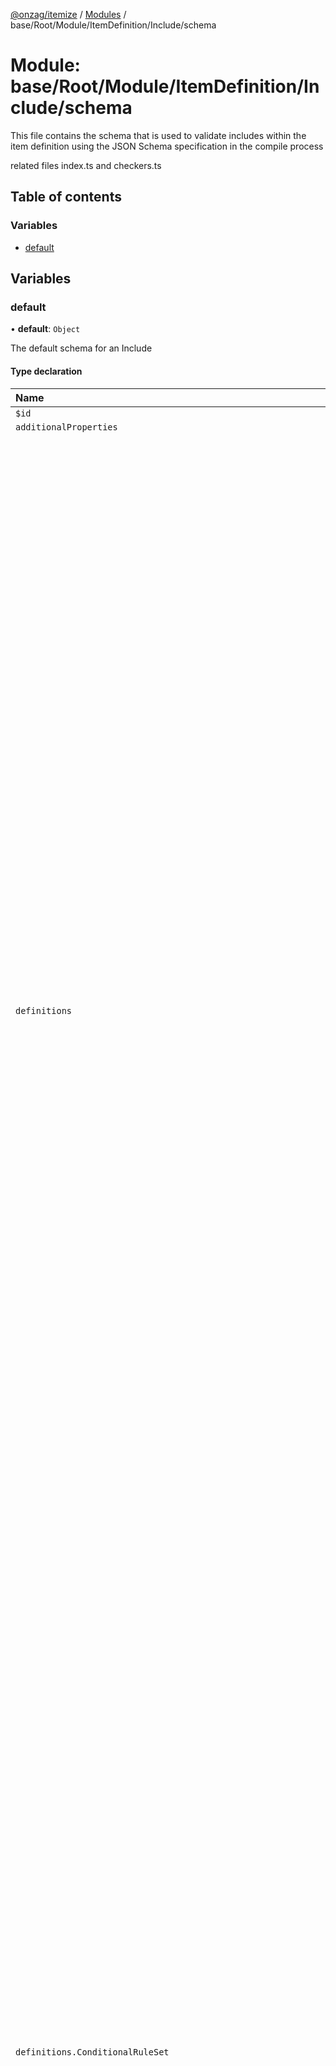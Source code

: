 [@onzag/itemize](../README.md) / [Modules](../modules.md) / base/Root/Module/ItemDefinition/Include/schema

# Module: base/Root/Module/ItemDefinition/Include/schema

This file contains the schema that is used to validate includes within the
item definition using the JSON Schema specification in the compile process

related files index.ts and checkers.ts

## Table of contents

### Variables

- [default](base_Root_Module_ItemDefinition_Include_schema.md#default)

## Variables

### default

• **default**: `Object`

The default schema for an Include

#### Type declaration

| Name | Type |
| :------ | :------ |
| `$id` | `string` |
| `additionalProperties` | `boolean` |
| `definitions` | \{ `ConditionalRuleSet`: \{ `$id`: `string` = "ConditionalRuleSet"; `oneOf`: (\{ `additionalProperties`: `boolean` = false; `dependencies`: \{ `condition`: `string`[] ; `gate`: `string`[]  } ; `properties`: \{ `attribute`: \{ `type`: `string` = "string" } ; `comparator`: \{ `enum`: `string`[] = comparators; `type`: `string` = "string" } ; `component?`: `undefined` ; `condition`: \{ `oneOf`: (\{ `$ref`: `string` = "ConditionalRuleSet"; `items?`: `undefined` ; `type?`: `undefined` = "object" } \| \{ `$ref?`: `undefined` = "ConditionalRuleSet"; `items`: \{ `$ref`: `string` = "ConditionalRuleSet" } ; `type`: `string` = "array" })[]  } ; `gate`: \{ `enum`: `string`[] = gates; `type`: `string` = "string" } ; `internalConditionGate`: \{ `enum`: `string`[] = gates; `type`: `string` = "string" } ; `isIncluded?`: `undefined` ; `method`: \{ `enum`: `string`[] = methods; `type`: `string` = "string" } ; `property`: \{ `pattern`: `string` = "^[a-z\_]+$\|^&this$"; `type`: `string` = "string" } ; `serverFlag`: \{ `enum`: `string`[] = serverFlags; `type`: `string` = "string" } ; `value`: \{ `oneOf`: (\{ `additionalProperties`: `boolean` = false; `properties`: \{ `exactValue?`: `undefined` = \{}; `property`: \{ `pattern`: `string` = "^[a-z\_]+$"; `type`: `string` = "string" }  } ; `required`: `string`[]  } \| \{ `additionalProperties`: `boolean` = false; `properties`: \{ `exactValue`: {} = \{}; `property?`: `undefined`  } ; `required`: `string`[]  })[] ; `type`: `string` = "object" } ; `valueAttribute`: \{ `type`: `string` = "string" }  } ; `required`: `string`[]  } \| \{ `additionalProperties`: `boolean` = false; `dependencies`: \{ `condition`: `string`[] ; `gate`: `string`[]  } ; `properties`: \{ `attribute?`: `undefined` ; `comparator?`: `undefined` ; `component`: \{ `type`: `string` = "string" } ; `condition`: \{ `oneOf`: (\{ `$ref`: `string` = "ConditionalRuleSet"; `items?`: `undefined` ; `type?`: `undefined` = "object" } \| \{ `$ref?`: `undefined` = "ConditionalRuleSet"; `items`: \{ `$ref`: `string` = "ConditionalRuleSet" } ; `type`: `string` = "array" })[]  } ; `gate`: \{ `enum`: `string`[] = gates; `type`: `string` = "string" } ; `internalConditionGate`: \{ `enum`: `string`[] = gates; `type`: `string` = "string" } ; `isIncluded`: \{ `type`: `string` = "boolean" } ; `method?`: `undefined` ; `property?`: `undefined` ; `serverFlag`: \{ `enum`: `string`[] = serverFlags; `type`: `string` = "string" } ; `value?`: `undefined` ; `valueAttribute?`: `undefined`  } ; `required`: `string`[]  } \| \{ `additionalProperties`: `boolean` = false; `dependencies`: \{ `condition`: `string`[] ; `gate`: `string`[]  } ; `properties`: \{ `attribute?`: `undefined` ; `comparator?`: `undefined` ; `component?`: `undefined` ; `condition`: \{ `oneOf`: (\{ `$ref`: `string` = "ConditionalRuleSet"; `items?`: `undefined` ; `type?`: `undefined` = "object" } \| \{ `$ref?`: `undefined` = "ConditionalRuleSet"; `items`: \{ `$ref`: `string` = "ConditionalRuleSet" } ; `type`: `string` = "array" })[]  } ; `gate`: \{ `enum`: `string`[] = gates; `type`: `string` = "string" } ; `internalConditionGate`: \{ `enum`: `string`[] = gates; `type`: `string` = "string" } ; `isIncluded?`: `undefined` ; `method?`: `undefined` ; `property?`: `undefined` ; `serverFlag`: \{ `enum`: `string`[] = serverFlags; `type`: `string` = "string" } ; `value?`: `undefined` ; `valueAttribute?`: `undefined`  } ; `required?`: `undefined`  })[] ; `type`: `string` = "object" } = ConditionalRuleSetSchema; `PropertiesValueMappingDefiniton`: \{ `$id`: `string` = "PropertiesValueMappingDefiniton"; `additionalProperties`: `boolean` = false; `minProperties`: `number` = 1; `patternProperties`: \{ `^[a-z_]+$`: \{ `oneOf`: (\{ `additionalProperties`: `boolean` = false; `properties`: \{ `exactValue?`: `undefined` = \{}; `property`: \{ `pattern`: `string` = "^[a-z\_]+$"; `type`: `string` = "string" }  } ; `required`: `string`[]  } \| \{ `additionalProperties`: `boolean` = false; `properties`: \{ `exactValue`: {} = \{}; `property?`: `undefined`  } ; `required`: `string`[]  })[] ; `type`: `string` = "object" }  } ; `type`: `string` = "object" } = PropertiesValueMappingDefinitionSchema } |
| `definitions.ConditionalRuleSet` | \{ `$id`: `string` = "ConditionalRuleSet"; `oneOf`: (\{ `additionalProperties`: `boolean` = false; `dependencies`: \{ `condition`: `string`[] ; `gate`: `string`[]  } ; `properties`: \{ `attribute`: \{ `type`: `string` = "string" } ; `comparator`: \{ `enum`: `string`[] = comparators; `type`: `string` = "string" } ; `component?`: `undefined` ; `condition`: \{ `oneOf`: (\{ `$ref`: `string` = "ConditionalRuleSet"; `items?`: `undefined` ; `type?`: `undefined` = "object" } \| \{ `$ref?`: `undefined` = "ConditionalRuleSet"; `items`: \{ `$ref`: `string` = "ConditionalRuleSet" } ; `type`: `string` = "array" })[]  } ; `gate`: \{ `enum`: `string`[] = gates; `type`: `string` = "string" } ; `internalConditionGate`: \{ `enum`: `string`[] = gates; `type`: `string` = "string" } ; `isIncluded?`: `undefined` ; `method`: \{ `enum`: `string`[] = methods; `type`: `string` = "string" } ; `property`: \{ `pattern`: `string` = "^[a-z\_]+$\|^&this$"; `type`: `string` = "string" } ; `serverFlag`: \{ `enum`: `string`[] = serverFlags; `type`: `string` = "string" } ; `value`: \{ `oneOf`: (\{ `additionalProperties`: `boolean` = false; `properties`: \{ `exactValue?`: `undefined` = \{}; `property`: \{ `pattern`: `string` = "^[a-z\_]+$"; `type`: `string` = "string" }  } ; `required`: `string`[]  } \| \{ `additionalProperties`: `boolean` = false; `properties`: \{ `exactValue`: {} = \{}; `property?`: `undefined`  } ; `required`: `string`[]  })[] ; `type`: `string` = "object" } ; `valueAttribute`: \{ `type`: `string` = "string" }  } ; `required`: `string`[]  } \| \{ `additionalProperties`: `boolean` = false; `dependencies`: \{ `condition`: `string`[] ; `gate`: `string`[]  } ; `properties`: \{ `attribute?`: `undefined` ; `comparator?`: `undefined` ; `component`: \{ `type`: `string` = "string" } ; `condition`: \{ `oneOf`: (\{ `$ref`: `string` = "ConditionalRuleSet"; `items?`: `undefined` ; `type?`: `undefined` = "object" } \| \{ `$ref?`: `undefined` = "ConditionalRuleSet"; `items`: \{ `$ref`: `string` = "ConditionalRuleSet" } ; `type`: `string` = "array" })[]  } ; `gate`: \{ `enum`: `string`[] = gates; `type`: `string` = "string" } ; `internalConditionGate`: \{ `enum`: `string`[] = gates; `type`: `string` = "string" } ; `isIncluded`: \{ `type`: `string` = "boolean" } ; `method?`: `undefined` ; `property?`: `undefined` ; `serverFlag`: \{ `enum`: `string`[] = serverFlags; `type`: `string` = "string" } ; `value?`: `undefined` ; `valueAttribute?`: `undefined`  } ; `required`: `string`[]  } \| \{ `additionalProperties`: `boolean` = false; `dependencies`: \{ `condition`: `string`[] ; `gate`: `string`[]  } ; `properties`: \{ `attribute?`: `undefined` ; `comparator?`: `undefined` ; `component?`: `undefined` ; `condition`: \{ `oneOf`: (\{ `$ref`: `string` = "ConditionalRuleSet"; `items?`: `undefined` ; `type?`: `undefined` = "object" } \| \{ `$ref?`: `undefined` = "ConditionalRuleSet"; `items`: \{ `$ref`: `string` = "ConditionalRuleSet" } ; `type`: `string` = "array" })[]  } ; `gate`: \{ `enum`: `string`[] = gates; `type`: `string` = "string" } ; `internalConditionGate`: \{ `enum`: `string`[] = gates; `type`: `string` = "string" } ; `isIncluded?`: `undefined` ; `method?`: `undefined` ; `property?`: `undefined` ; `serverFlag`: \{ `enum`: `string`[] = serverFlags; `type`: `string` = "string" } ; `value?`: `undefined` ; `valueAttribute?`: `undefined`  } ; `required?`: `undefined`  })[] ; `type`: `string` = "object" } |
| `definitions.ConditionalRuleSet.$id` | `string` |
| `definitions.ConditionalRuleSet.oneOf` | (\{ `additionalProperties`: `boolean` = false; `dependencies`: \{ `condition`: `string`[] ; `gate`: `string`[]  } ; `properties`: \{ `attribute`: \{ `type`: `string` = "string" } ; `comparator`: \{ `enum`: `string`[] = comparators; `type`: `string` = "string" } ; `component?`: `undefined` ; `condition`: \{ `oneOf`: (\{ `$ref`: `string` = "ConditionalRuleSet"; `items?`: `undefined` ; `type?`: `undefined` = "object" } \| \{ `$ref?`: `undefined` = "ConditionalRuleSet"; `items`: \{ `$ref`: `string` = "ConditionalRuleSet" } ; `type`: `string` = "array" })[]  } ; `gate`: \{ `enum`: `string`[] = gates; `type`: `string` = "string" } ; `internalConditionGate`: \{ `enum`: `string`[] = gates; `type`: `string` = "string" } ; `isIncluded?`: `undefined` ; `method`: \{ `enum`: `string`[] = methods; `type`: `string` = "string" } ; `property`: \{ `pattern`: `string` = "^[a-z\_]+$\|^&this$"; `type`: `string` = "string" } ; `serverFlag`: \{ `enum`: `string`[] = serverFlags; `type`: `string` = "string" } ; `value`: \{ `oneOf`: (\{ `additionalProperties`: `boolean` = false; `properties`: \{ `exactValue?`: `undefined` = \{}; `property`: \{ `pattern`: `string` = "^[a-z\_]+$"; `type`: `string` = "string" }  } ; `required`: `string`[]  } \| \{ `additionalProperties`: `boolean` = false; `properties`: \{ `exactValue`: {} = \{}; `property?`: `undefined`  } ; `required`: `string`[]  })[] ; `type`: `string` = "object" } ; `valueAttribute`: \{ `type`: `string` = "string" }  } ; `required`: `string`[]  } \| \{ `additionalProperties`: `boolean` = false; `dependencies`: \{ `condition`: `string`[] ; `gate`: `string`[]  } ; `properties`: \{ `attribute?`: `undefined` ; `comparator?`: `undefined` ; `component`: \{ `type`: `string` = "string" } ; `condition`: \{ `oneOf`: (\{ `$ref`: `string` = "ConditionalRuleSet"; `items?`: `undefined` ; `type?`: `undefined` = "object" } \| \{ `$ref?`: `undefined` = "ConditionalRuleSet"; `items`: \{ `$ref`: `string` = "ConditionalRuleSet" } ; `type`: `string` = "array" })[]  } ; `gate`: \{ `enum`: `string`[] = gates; `type`: `string` = "string" } ; `internalConditionGate`: \{ `enum`: `string`[] = gates; `type`: `string` = "string" } ; `isIncluded`: \{ `type`: `string` = "boolean" } ; `method?`: `undefined` ; `property?`: `undefined` ; `serverFlag`: \{ `enum`: `string`[] = serverFlags; `type`: `string` = "string" } ; `value?`: `undefined` ; `valueAttribute?`: `undefined`  } ; `required`: `string`[]  } \| \{ `additionalProperties`: `boolean` = false; `dependencies`: \{ `condition`: `string`[] ; `gate`: `string`[]  } ; `properties`: \{ `attribute?`: `undefined` ; `comparator?`: `undefined` ; `component?`: `undefined` ; `condition`: \{ `oneOf`: (\{ `$ref`: `string` = "ConditionalRuleSet"; `items?`: `undefined` ; `type?`: `undefined` = "object" } \| \{ `$ref?`: `undefined` = "ConditionalRuleSet"; `items`: \{ `$ref`: `string` = "ConditionalRuleSet" } ; `type`: `string` = "array" })[]  } ; `gate`: \{ `enum`: `string`[] = gates; `type`: `string` = "string" } ; `internalConditionGate`: \{ `enum`: `string`[] = gates; `type`: `string` = "string" } ; `isIncluded?`: `undefined` ; `method?`: `undefined` ; `property?`: `undefined` ; `serverFlag`: \{ `enum`: `string`[] = serverFlags; `type`: `string` = "string" } ; `value?`: `undefined` ; `valueAttribute?`: `undefined`  } ; `required?`: `undefined`  })[] |
| `definitions.ConditionalRuleSet.type` | `string` |
| `definitions.PropertiesValueMappingDefiniton` | \{ `$id`: `string` = "PropertiesValueMappingDefiniton"; `additionalProperties`: `boolean` = false; `minProperties`: `number` = 1; `patternProperties`: \{ `^[a-z_]+$`: \{ `oneOf`: (\{ `additionalProperties`: `boolean` = false; `properties`: \{ `exactValue?`: `undefined` = \{}; `property`: \{ `pattern`: `string` = "^[a-z\_]+$"; `type`: `string` = "string" }  } ; `required`: `string`[]  } \| \{ `additionalProperties`: `boolean` = false; `properties`: \{ `exactValue`: {} = \{}; `property?`: `undefined`  } ; `required`: `string`[]  })[] ; `type`: `string` = "object" }  } ; `type`: `string` = "object" } |
| `definitions.PropertiesValueMappingDefiniton.$id` | `string` |
| `definitions.PropertiesValueMappingDefiniton.additionalProperties` | `boolean` |
| `definitions.PropertiesValueMappingDefiniton.minProperties` | `number` |
| `definitions.PropertiesValueMappingDefiniton.patternProperties` | \{ `^[a-z_]+$`: \{ `oneOf`: (\{ `additionalProperties`: `boolean` = false; `properties`: \{ `exactValue?`: `undefined` = \{}; `property`: \{ `pattern`: `string` = "^[a-z\_]+$"; `type`: `string` = "string" }  } ; `required`: `string`[]  } \| \{ `additionalProperties`: `boolean` = false; `properties`: \{ `exactValue`: {} = \{}; `property?`: `undefined`  } ; `required`: `string`[]  })[] ; `type`: `string` = "object" }  } |
| `definitions.PropertiesValueMappingDefiniton.patternProperties.^[a-z_]+$` | \{ `oneOf`: (\{ `additionalProperties`: `boolean` = false; `properties`: \{ `exactValue?`: `undefined` = \{}; `property`: \{ `pattern`: `string` = "^[a-z\_]+$"; `type`: `string` = "string" }  } ; `required`: `string`[]  } \| \{ `additionalProperties`: `boolean` = false; `properties`: \{ `exactValue`: {} = \{}; `property?`: `undefined`  } ; `required`: `string`[]  })[] ; `type`: `string` = "object" } |
| `definitions.PropertiesValueMappingDefiniton.patternProperties.^[a-z_]+$.oneOf` | (\{ `additionalProperties`: `boolean` = false; `properties`: \{ `exactValue?`: `undefined` = \{}; `property`: \{ `pattern`: `string` = "^[a-z\_]+$"; `type`: `string` = "string" }  } ; `required`: `string`[]  } \| \{ `additionalProperties`: `boolean` = false; `properties`: \{ `exactValue`: {} = \{}; `property?`: `undefined`  } ; `required`: `string`[]  })[] |
| `definitions.PropertiesValueMappingDefiniton.patternProperties.^[a-z_]+$.type` | `string` |
| `definitions.PropertiesValueMappingDefiniton.type` | `string` |
| `properties` | \{ `canUserExclude`: \{ `type`: `string` = "boolean" } ; `canUserExcludeIf`: \{ `$ref`: `string` = "ConditionalRuleSet" } ; `defaultExcluded`: \{ `type`: `string` = "boolean" } ; `defaultExcludedIf`: \{ `$ref`: `string` = "ConditionalRuleSet" } ; `definition`: \{ `pattern`: `string` = "^[a-z\_/]+$"; `type`: `string` = "string" } ; `disableSearch`: \{ `type`: `string` = "boolean" } ; `enforcedProperties`: \{ `$ref`: `string` = "PropertiesValueMappingDefiniton" } ; `excludedIf`: \{ `$ref`: `string` = "ConditionalRuleSet" } ; `exclusionIsCallout`: \{ `type`: `string` = "boolean" } ; `id`: \{ `pattern`: `string` = "^[a-z\_]+$"; `type`: `string` = "string" } ; `predefinedProperties`: \{ `$ref`: `string` = "PropertiesValueMappingDefiniton" } ; `sinkIn`: \{ `items`: \{ `type`: `string` = "string" } ; `type`: `string` = "array" } ; `ternaryExclusionState`: \{ `type`: `string` = "boolean" }  } |
| `properties.canUserExclude` | \{ `type`: `string` = "boolean" } |
| `properties.canUserExclude.type` | `string` |
| `properties.canUserExcludeIf` | \{ `$ref`: `string` = "ConditionalRuleSet" } |
| `properties.canUserExcludeIf.$ref` | `string` |
| `properties.defaultExcluded` | \{ `type`: `string` = "boolean" } |
| `properties.defaultExcluded.type` | `string` |
| `properties.defaultExcludedIf` | \{ `$ref`: `string` = "ConditionalRuleSet" } |
| `properties.defaultExcludedIf.$ref` | `string` |
| `properties.definition` | \{ `pattern`: `string` = "^[a-z\_/]+$"; `type`: `string` = "string" } |
| `properties.definition.pattern` | `string` |
| `properties.definition.type` | `string` |
| `properties.disableSearch` | \{ `type`: `string` = "boolean" } |
| `properties.disableSearch.type` | `string` |
| `properties.enforcedProperties` | \{ `$ref`: `string` = "PropertiesValueMappingDefiniton" } |
| `properties.enforcedProperties.$ref` | `string` |
| `properties.excludedIf` | \{ `$ref`: `string` = "ConditionalRuleSet" } |
| `properties.excludedIf.$ref` | `string` |
| `properties.exclusionIsCallout` | \{ `type`: `string` = "boolean" } |
| `properties.exclusionIsCallout.type` | `string` |
| `properties.id` | \{ `pattern`: `string` = "^[a-z\_]+$"; `type`: `string` = "string" } |
| `properties.id.pattern` | `string` |
| `properties.id.type` | `string` |
| `properties.predefinedProperties` | \{ `$ref`: `string` = "PropertiesValueMappingDefiniton" } |
| `properties.predefinedProperties.$ref` | `string` |
| `properties.sinkIn` | \{ `items`: \{ `type`: `string` = "string" } ; `type`: `string` = "array" } |
| `properties.sinkIn.items` | \{ `type`: `string` = "string" } |
| `properties.sinkIn.items.type` | `string` |
| `properties.sinkIn.type` | `string` |
| `properties.ternaryExclusionState` | \{ `type`: `string` = "boolean" } |
| `properties.ternaryExclusionState.type` | `string` |
| `required` | `string`[] |
| `type` | `string` |

#### Defined in

[base/Root/Module/ItemDefinition/Include/schema.ts:16](https://github.com/onzag/itemize/blob/73e0c39e/base/Root/Module/ItemDefinition/Include/schema.ts#L16)
